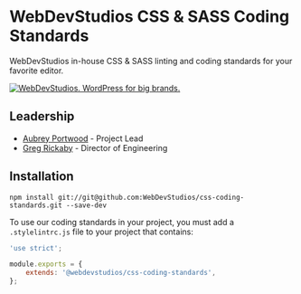 # WebDevStudios CSS & SASS Coding Standards

WebDevStudios in-house CSS & SASS linting and coding standards for your favorite editor.

<a href="https://webdevstudios.com/contact/"><img src="https://webdevstudios.com/wp-content/uploads/2018/04/wds-github-banner.png" alt="WebDevStudios. WordPress for big brands."></a>

## Leadership

- [Aubrey Portwood](https://github.com/aubreypwd) - Project Lead
- [Greg Rickaby](https://github.com/gregrickaby) - Director of Engineering

## Installation

`npm install git://git@github.com:WebDevStudios/css-coding-standards.git --save-dev`

To use our coding standards in your project, you must add a `.stylelintrc.js` file to your project that contains:

```js
'use strict';

module.exports = {
    extends: '@webdevstudios/css-coding-standards',
};
```
